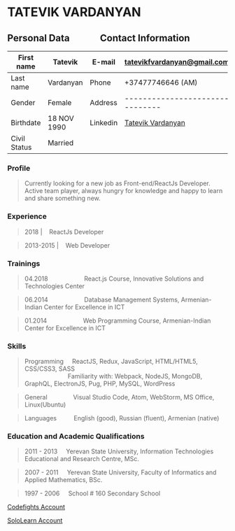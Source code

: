 # TATEVIK VARDANYAN

## Personal Data &nbsp; &nbsp; &nbsp; &nbsp; &nbsp; &nbsp; &nbsp;Contact Information
| First name | Tatevik | E-mail | [tatevikfvardanyan@gmail.com](mailto:tatevikfvardanyan@gmail.com)|
| --- | --- | --- | --- |
| Last name | Vardanyan | Phone | +37477746646 (AM) |
| Gender | Female | Address | ------------------------------- |
| Birthdate | 18 NOV 1990 | Linkedin | [Tatevik Vardanyan                ]( https://www.linkedin.com/in/tatevik-vardanyan-992607137)  |
| Civil Status   | Married |   |   |

### Profile

>Currently looking for a new job as Front-end/ReactJs Developer. Active team player, always hungry for knowledge and happy to learn and share something new.

### Experience
> 2018 |&nbsp;&nbsp;&nbsp; ReactJs Developer

> 2013-2015 |&nbsp;&nbsp;&nbsp; Web Developer

### Trainings

> 04.2018 &nbsp;&nbsp;&nbsp;&nbsp;&nbsp;&nbsp;&nbsp;&nbsp;&nbsp;&nbsp;&nbsp;&nbsp;&nbsp;&nbsp;&nbsp;&nbsp;&nbsp;&nbsp;&nbsp; React.js Course, Innovative Solutions and Technologies Center 

> 06.2014 &nbsp;&nbsp;&nbsp;&nbsp;&nbsp;&nbsp;&nbsp;&nbsp;&nbsp;&nbsp;&nbsp;&nbsp;&nbsp;&nbsp;&nbsp;&nbsp;&nbsp;&nbsp;&nbsp; Database Management Systems, Armenian-Indian Center for Excellence in ICT  

> 01.2014 &nbsp;&nbsp;&nbsp;&nbsp;&nbsp;&nbsp;&nbsp;&nbsp;&nbsp;&nbsp;&nbsp;&nbsp;&nbsp;&nbsp;&nbsp;&nbsp;&nbsp;&nbsp;&nbsp; Web Programming Course, Armenian-Indian Center for Excellence in ICT 

### Skills

>  Programming &nbsp;&nbsp;&nbsp; ReactJS, Redux, JavaScript, HTML/HTML5, CSS/CSS3, SASS
<br/>&nbsp;&nbsp;&nbsp;&nbsp;&nbsp;&nbsp;&nbsp;&nbsp;&nbsp;&nbsp;&nbsp;&nbsp;&nbsp;&nbsp;&nbsp;&nbsp;&nbsp;&nbsp;&nbsp;&nbsp;&nbsp;&nbsp;&nbsp;&nbsp;&nbsp;Familiarity with: Webpack, NodeJS, MongoDB, GraphQL, ElectronJS, Pug, PHP, MySQL, WordPress

> General &nbsp;&nbsp;&nbsp; &nbsp; &nbsp; &nbsp; &nbsp;&nbsp;&nbsp; Visual Studio Code, Atom, WebStorm, MS Office, Linux(Ubuntu)

> Languages &nbsp;&nbsp; &nbsp;&nbsp;&nbsp;&nbsp;&nbsp;&nbsp;English (good), Russian (fluent), Armenian (native)


### Education and Academic Qualifications

> 2011 - 2013 &nbsp;&nbsp;&nbsp; Yerevan State University, Information Technologies Educational and Research Centre, MSc.

> 2007 - 2011 &nbsp;&nbsp;&nbsp; Yerevan State University, Faculty of Informatics and Applied Mathematics, BSc.

> 1997 - 2006 &nbsp;&nbsp;&nbsp; School # 160 Secondary School

[Codefights Account](https://app.codesignal.com/profile/tatevik_g1)

[SoloLearn Account](https://www.sololearn.com/Profile/3555971)

